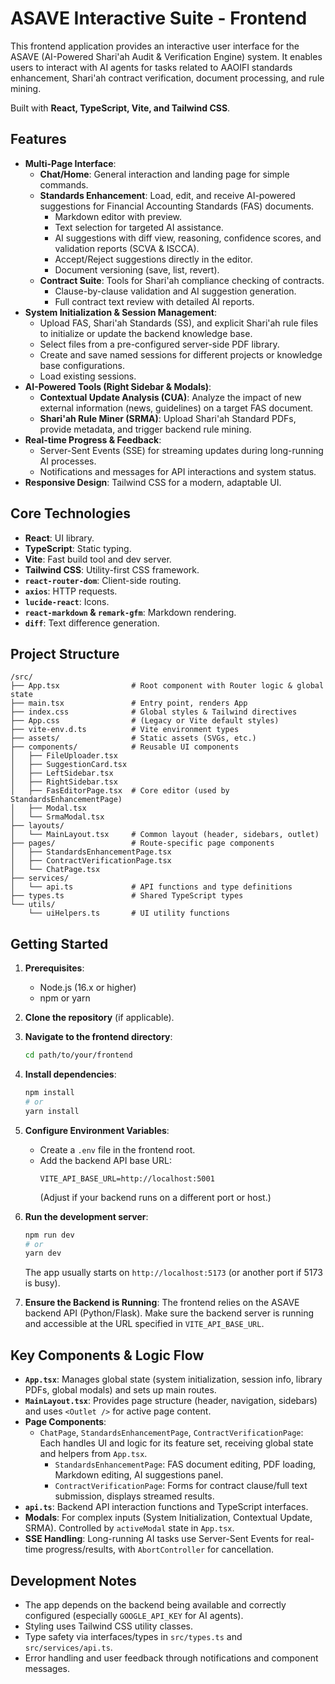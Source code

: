 # ASAVE Interactive Suite - Frontend

This frontend application provides an interactive user interface for the ASAVE (AI-Powered Shari'ah Audit & Verification Engine) system. It enables users to interact with AI agents for tasks related to AAOIFI standards enhancement, Shari'ah contract verification, document processing, and rule mining.

Built with **React, TypeScript, Vite, and Tailwind CSS**.

## Features

- **Multi-Page Interface**:
  - **Chat/Home**: General interaction and landing page for simple commands.
  - **Standards Enhancement**: Load, edit, and receive AI-powered suggestions for Financial Accounting Standards (FAS) documents.
    - Markdown editor with preview.
    - Text selection for targeted AI assistance.
    - AI suggestions with diff view, reasoning, confidence scores, and validation reports (SCVA & ISCCA).
    - Accept/Reject suggestions directly in the editor.
    - Document versioning (save, list, revert).
  - **Contract Suite**: Tools for Shari'ah compliance checking of contracts.
    - Clause-by-clause validation and AI suggestion generation.
    - Full contract text review with detailed AI reports.
- **System Initialization & Session Management**:
  - Upload FAS, Shari'ah Standards (SS), and explicit Shari'ah rule files to initialize or update the backend knowledge base.
  - Select files from a pre-configured server-side PDF library.
  - Create and save named sessions for different projects or knowledge base configurations.
  - Load existing sessions.
- **AI-Powered Tools (Right Sidebar & Modals)**:
  - **Contextual Update Analysis (CUA)**: Analyze the impact of new external information (news, guidelines) on a target FAS document.
  - **Shari'ah Rule Miner (SRMA)**: Upload Shari'ah Standard PDFs, provide metadata, and trigger backend rule mining.
- **Real-time Progress & Feedback**:
  - Server-Sent Events (SSE) for streaming updates during long-running AI processes.
  - Notifications and messages for API interactions and system status.
- **Responsive Design**: Tailwind CSS for a modern, adaptable UI.

## Core Technologies

- **React**: UI library.
- **TypeScript**: Static typing.
- **Vite**: Fast build tool and dev server.
- **Tailwind CSS**: Utility-first CSS framework.
- **`react-router-dom`**: Client-side routing.
- **`axios`**: HTTP requests.
- **`lucide-react`**: Icons.
- **`react-markdown` & `remark-gfm`**: Markdown rendering.
- **`diff`**: Text difference generation.

## Project Structure

```
/src/
├── App.tsx                # Root component with Router logic & global state
├── main.tsx               # Entry point, renders App
├── index.css              # Global styles & Tailwind directives
├── App.css                # (Legacy or Vite default styles)
├── vite-env.d.ts          # Vite environment types
├── assets/                # Static assets (SVGs, etc.)
├── components/            # Reusable UI components
│   ├── FileUploader.tsx
│   ├── SuggestionCard.tsx
│   ├── LeftSidebar.tsx
│   ├── RightSidebar.tsx
│   ├── FasEditorPage.tsx  # Core editor (used by StandardsEnhancementPage)
│   ├── Modal.tsx
│   └── SrmaModal.tsx
├── layouts/
│   └── MainLayout.tsx     # Common layout (header, sidebars, outlet)
├── pages/                 # Route-specific page components
│   ├── StandardsEnhancementPage.tsx
│   ├── ContractVerificationPage.tsx
│   └── ChatPage.tsx
├── services/
│   └── api.ts             # API functions and type definitions
├── types.ts               # Shared TypeScript types
└── utils/
    └── uiHelpers.ts       # UI utility functions
```

## Getting Started

1. **Prerequisites**:
   - Node.js (16.x or higher)
   - npm or yarn

2. **Clone the repository** (if applicable).

3. **Navigate to the frontend directory**:
   ```bash
   cd path/to/your/frontend
   ```

4. **Install dependencies**:
   ```bash
   npm install
   # or
   yarn install
   ```

5. **Configure Environment Variables**:
   - Create a `.env` file in the frontend root.
   - Add the backend API base URL:
     ```env
     VITE_API_BASE_URL=http://localhost:5001
     ```
     (Adjust if your backend runs on a different port or host.)

6. **Run the development server**:
   ```bash
   npm run dev
   # or
   yarn dev
   ```
   The app usually starts on `http://localhost:5173` (or another port if 5173 is busy).

7. **Ensure the Backend is Running**: The frontend relies on the ASAVE backend API (Python/Flask). Make sure the backend server is running and accessible at the URL specified in `VITE_API_BASE_URL`.

## Key Components & Logic Flow

- **`App.tsx`**: Manages global state (system initialization, session info, library PDFs, global modals) and sets up main routes.
- **`MainLayout.tsx`**: Provides page structure (header, navigation, sidebars) and uses `<Outlet />` for active page content.
- **Page Components**:
  - `ChatPage`, `StandardsEnhancementPage`, `ContractVerificationPage`: Each handles UI and logic for its feature set, receiving global state and helpers from `App.tsx`.
    - `StandardsEnhancementPage`: FAS document editing, PDF loading, Markdown editing, AI suggestions panel.
    - `ContractVerificationPage`: Forms for contract clause/full text submission, displays streamed results.
- **`api.ts`**: Backend API interaction functions and TypeScript interfaces.
- **Modals**: For complex inputs (System Initialization, Contextual Update, SRMA). Controlled by `activeModal` state in `App.tsx`.
- **SSE Handling**: Long-running AI tasks use Server-Sent Events for real-time progress/results, with `AbortController` for cancellation.

## Development Notes

- The app depends on the backend being available and correctly configured (especially `GOOGLE_API_KEY` for AI agents).
- Styling uses Tailwind CSS utility classes.
- Type safety via interfaces/types in `src/types.ts` and `src/services/api.ts`.
- Error handling and user feedback through notifications and component messages.
